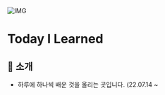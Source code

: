 ![IMG](https://velog.velcdn.com/images/codenmh0822/post/0423f0bc-f4d0-45ba-97c9-377b91645ae6/TIL.png)

# Today I Learned

## 📣 소개

- 하루에 하나씩 배운 것을 올리는 곳입니다. (22.07.14 ~
